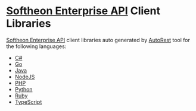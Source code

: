 [Softheon Enterprise API](https://hack.softheon.io/documentation/enterprise) Client Libraries
=======

[Softheon Enterprise API](https://hack.softheon.io/documentation/enterprise) client libraries auto generated by [AutoRest](https://github.com/Azure/autorest) tool for the following languages: 

 - [C#](https://github.com/Softheon/EnterpriseAPIClients/tree/master/CSharp)
 - [Go](https://github.com/Softheon/EnterpriseAPIClients/tree/master/Go)
 - [Java](https://github.com/Softheon/EnterpriseAPIClients/tree/master/Java)
 - [NodeJS](https://github.com/Softheon/EnterpriseAPIClients/tree/master/NodeJS)
 - [PHP](https://github.com/Softheon/EnterpriseAPIClients/tree/master/PHP)
 - [Python](https://github.com/Softheon/EnterpriseAPIClients/tree/master/Python)
 - [Ruby](https://github.com/Softheon/EnterpriseAPIClients/tree/master/Ruby)
 - [TypeScript](https://github.com/Softheon/EnterpriseAPIClients/tree/master/TypeScript)